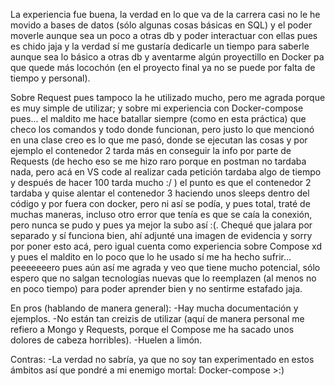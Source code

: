La experiencia fue buena, la verdad en lo que va de la carrera casi no le he movido a bases de datos (sólo algunas cosas básicas en SQL) y el poder moverle aunque sea un poco a otras db y poder interactuar con ellas pues es chido jaja y la verdad sí me gustaría dedicarle un tiempo para saberle aunque sea lo básico a otras db y aventarme algún proyectillo en Docker pa que quede más locochón (en el proyecto final ya no se puede por falta de tiempo y personal).

Sobre Request pues tampoco la he utilizado mucho, pero me agrada porque es muy simple de utilizar; y sobre mi experiencia con Docker-compose pues... el maldito me hace batallar siempre (como en esta práctica) que checo los comandos y todo donde funcionan, pero justo lo que mencionó en una clase creo es lo que me pasó, donde se ejecutan las cosas y por ejemplo el contenedor 2 tarda más en conseguir la info por parte de Requests (de hecho eso se me hizo raro porque en postman no tardaba nada, pero acá en VS code al realizar cada petición tardaba algo de tiempo y después de hacer 100 tarda mucho :/ ) el punto es que el contenedor 2 tardaba y quise alentar el contenedor 3 haciendo unos sleeps dentro del código y por fuera con docker, pero ni así se podía, y pues total, traté de muchas maneras, incluso otro error que tenía es que se caía la conexión, pero nunca se pudo y pues ya mejor la subo así :(.
Chequé que jalara por separado y sí funciona bien, ahí adjunté una imagen de evidencia y sorry por poner esto acá, pero igual cuenta como experiencia sobre Compose xd y pues el maldito en lo poco que lo he usado sí me ha hecho sufrir... peeeeeeero pues aún así me agrada y veo que tiene mucho potencial, sólo espero que no salgan tecnologías nuevas que lo reemplazen (al menos no en poco tiempo) para poder aprender bien y no sentirme estafado jaja.

En pros (hablando de manera general):
-Hay mucha documentación y ejemplos.
-No están tan creizis de utilizar (aquí de manera personal me refiero a Mongo y Requests, porque el Compose me ha sacado unos dolores de cabeza horribles).
-Huelen a limón.

Contras: 
-La verdad no sabría, ya que no soy tan experimentado en estos ámbitos así que pondré a mi enemigo mortal: Docker-compose >:)

